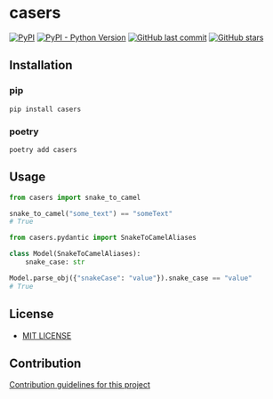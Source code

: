 # casers

[![PyPI](https://img.shields.io/pypi/v/casers)](https://pypi.org/project/casers/)
[![PyPI - Python Version](https://img.shields.io/pypi/pyversions/casers)](https://www.python.org/downloads/)
[![GitHub last commit](https://img.shields.io/github/last-commit/daxartio/casers)](https://github.com/daxartio/casers)
[![GitHub stars](https://img.shields.io/github/stars/daxartio/casers?style=social)](https://github.com/daxartio/casers)

## Installation

### pip

```
pip install casers
```

### poetry

```
poetry add casers
```

## Usage

```python
from casers import snake_to_camel

snake_to_camel("some_text") == "someText"
# True
```

```python
from casers.pydantic import SnakeToCamelAliases

class Model(SnakeToCamelAliases):
    snake_case: str

Model.parse_obj({"snakeCase": "value"}).snake_case == "value"
# True
```

## License

* [MIT LICENSE](LICENSE)

## Contribution

[Contribution guidelines for this project](CONTRIBUTING.md)

